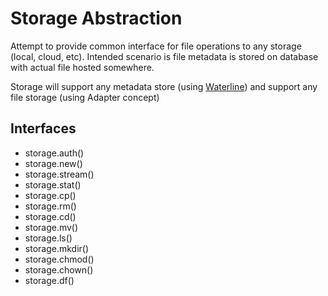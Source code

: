 
# Storage Abstraction

Attempt to provide common interface for file operations to any storage (local, cloud, etc). Intended scenario is file metadata is stored on database with actual file hosted somewhere. 

Storage will support any metadata store (using [Waterline](https://github.com/balderdashy/waterline)) and support any file storage (using Adapter concept)

## Interfaces

* storage.auth() 
* storage.new()
* storage.stream()
* storage.stat()
* storage.cp()
* storage.rm()
* storage.cd()
* storage.mv()
* storage.ls()
* storage.mkdir()
* storage.chmod()
* storage.chown()
* storage.df()
